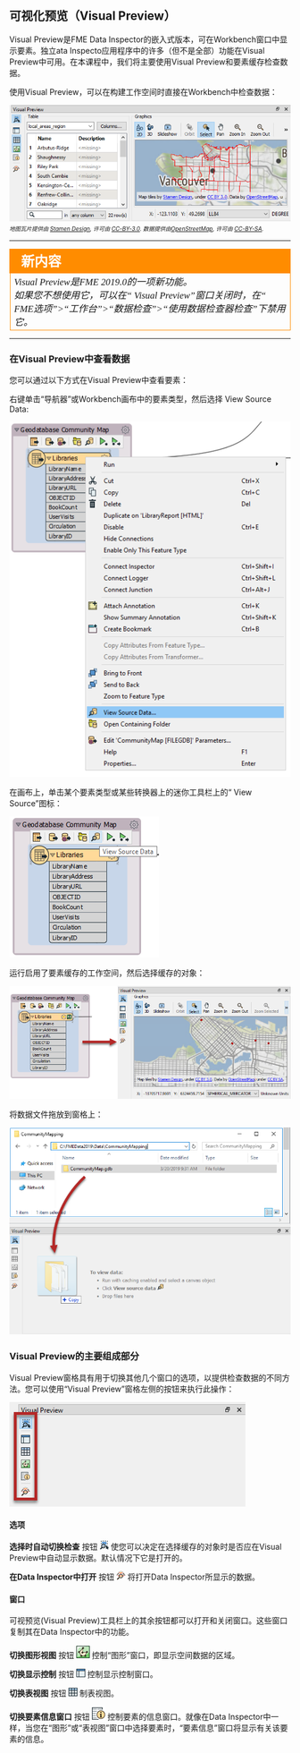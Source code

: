 ## 可视化预览（Visual Preview）

Visual Preview是FME Data Inspector的嵌入式版本，可在Workbench窗口中显示要素。独立ata Inspecto应用程序中的许多（但不是全部）功能在Visual Preview中可用。在本课程中，我们将主要使用Visual Preview和要素缓存检查数据。


使用Visual Preview，可以在构建工作空间时直接在Workbench中检查数据：


![](./Images/Img1.057.VisualPreview.png)
<br><span style="font-style:italic;font-size:x-small">地图瓦片提供由 <a href="https://stamen.com">Stamen Design</a>, 许可由 <a href="https://creativecommons.org/licenses/by/3.0">CC-BY-3.0</a>. 数据提供由<a href="http://openstreetmap.org">OpenStreetMap</a>, 许可由 <a href="http://creativecommons.org/licenses/by-sa/3.0">CC-BY-SA</a>.

---

<!--New Section-->

<table style="border-spacing: 0px">
<tr>
<td style="vertical-align:middle;background-color:darkorange;border: 2px solid darkorange">
<i class="fa fa-bolt fa-lg fa-pull-left fa-fw" style="color:white;padding-right: 12px;vertical-align:text-top"></i>
<span style="color:white;font-size:x-large;font-weight: bold;font-family:serif">新内容</span>
</td>
</tr>

<tr>
<td style="border: 1px solid darkorange">
<span style="font-family:serif; font-style:italic; font-size:larger">
Visual Preview是FME 2019.0的一项新功能。<br>
如果您不想使用它，可以在“ Visual Preview”窗口关闭时，在“ FME选项”>“工作台”>“数据检查”>“使用数据检查器检查”下禁用它。
</span>
</td>
</tr>
</table>

---

### 在Visual Preview中查看数据

您可以通过以下方式在Visual Preview中查看要素：

右键单击“导航器”或Workbench画布中的要素类型，然后选择 View Source Data:

![](./Images/Img1.058.ViewSourceData.png)

在画布上，单击某个要素类型或某些转换器上的迷你工具栏上的“ View Source”图标：

![](./Images/Img1.059.ViewSourceDataIcon.png)

运行启用了要素缓存的工作空间，然后选择缓存的对象：

![](./Images/Img1.060.InspectCacheVisualPreview.png)

将数据文件拖放到窗格上：

![](./Images/Img1.061.VisualPreviewDrag.png)

### Visual Preview的主要组成部分

Visual Preview窗格具有用于切换其他几个窗口的选项，以提供检查数据的不同方法。您可以使用“Visual Preview”窗格左侧的按钮来执行此操作：

![](./Images/Img1.062.VisualPreviewToolbar.png)

#### 选项

**选择时自动切换检查** 按钮 ![](./Images/Img1.063.InspectOnSelectionToggle16x16.png) 使您可以决定在选择缓存的对象时是否应在Visual Preview中自动显示数据。默认情况下它是打开的。

**在Data Inspector中打开** 按钮 ![](./Images/Img1.064.FMEDataInspector16x16.png) 将打开Data Inspector所显示的数据。

#### 窗口

可视预览(Visual Preview)工具栏上的其余按钮都可以打开和关闭窗口。这些窗口复制其在Data Inspector中的功能。

**切换图形视图** 按钮 ![](./Images/Img1.065.GraphicsView24x24.png) 控制“图形”窗口，即显示空间数据的区域。

**切换显示控制** 按钮 ![](./Images/Img1.066.DisplayControlView16x16.png) 控制显示控制窗口。

**切换表视图** 按钮 ![](./Images/Img1.067.TableView16x16.png) 制表视图。

**切换要素信息窗口** 按钮 ![](./Images/Img1.067.FeatureInfoView.png) 控制要素的信息窗口。就像在Data Inspector中一样，当您在“图形”或“表视图”窗口中选择要素时，“要素信息”窗口将显示有关该要素的信息。
